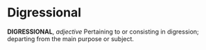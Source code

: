 # Digressional

**DIGRESSIONAL**, _adjective_ Pertaining to or consisting in digression; departing from the main purpose or subject.